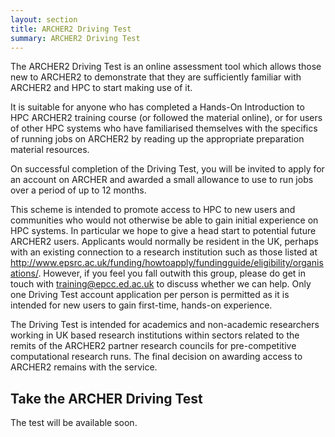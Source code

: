 ```yaml
---
layout: section
title: ARCHER2 Driving Test
summary: ARCHER2 Driving Test
---
```



The ARCHER2 Driving Test is an online assessment tool which allows those new to ARCHER2 to demonstrate that they are sufficiently familiar with ARCHER2 and HPC to start making use of it.

It is suitable for anyone who has completed a Hands-On Introduction to HPC ARCHER2 training course (or followed the material online), or for users of other HPC systems who have familiarised themselves with the specifics of running jobs on ARCHER2 by reading up the appropriate preparation material resources.

On successful completion of the Driving Test, you will be invited to apply for an account on ARCHER and awarded a small allowance to use to run jobs over a period of up to 12 months.

This scheme is intended to promote access to HPC to new users and communities who would not otherwise be able to gain initial experience on HPC systems. In particular we hope to give a head start to potential future ARCHER2 users. Applicants would normally be resident in the UK, perhaps with an existing connection to a research institution such as those listed at http://www.epsrc.ac.uk/funding/howtoapply/fundingguide/eligibility/organisations/. However, if you feel you fall outwith this group, please do get in touch with training@epcc.ed.ac.uk to discuss whether we can help. Only one Driving Test account application per person is permitted as it is intended for new users to gain first-time, hands-on experience.

The Driving Test is intended for academics and non-academic researchers working in UK based research institutions within sectors related to the remits of the ARCHER2 partner research councils for pre-competitive computational research runs. The final decision on awarding access to ARCHER2 remains with the service. 


## Take the ARCHER Driving Test

The test will be available soon.





